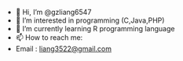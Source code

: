 - 👋 Hi, I’m @gzliang6547
- 👀 I’m interested in programming (C,Java,PHP)
- 🌱 I’m currently learning R programming language
- 📫 How to reach me:
- Email : liang3522@gmail.com

<!---
gzliang6547/gzliang6547 is a ✨ special ✨ repository because its `README.md` (this file) appears on your GitHub profile.
You can click the Preview link to take a look at your changes.
--->
